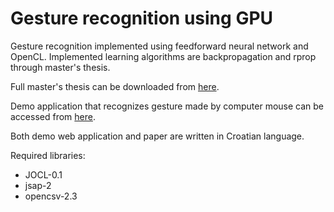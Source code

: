 Gesture recognition using GPU
=============================

Gesture recognition implemented using feedforward neural network and OpenCL. Implemented learning algorithms are backpropagation and rprop through master's thesis.

Full master's thesis can be downloaded from [here](http://www.zemris.fer.hr/predmeti/ra/Magisterij/14_Suflaj/diplomski.pdf).

Demo application that recognizes gesture made by computer mouse can be accessed from [here](https://www.msuflaj.net/projects/mag/).

Both demo web application and paper are written in Croatian language.

Required libraries:

 * JOCL-0.1
 * jsap-2
 * opencsv-2.3